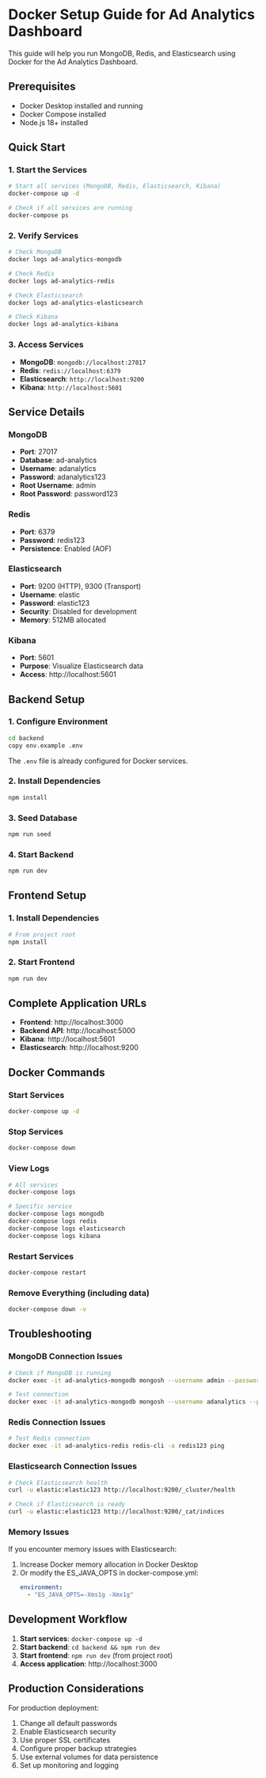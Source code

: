 # Docker Setup Guide for Ad Analytics Dashboard

This guide will help you run MongoDB, Redis, and Elasticsearch using Docker for the Ad Analytics Dashboard.

## Prerequisites

- Docker Desktop installed and running
- Docker Compose installed
- Node.js 18+ installed

## Quick Start

### 1. Start the Services

```bash
# Start all services (MongoDB, Redis, Elasticsearch, Kibana)
docker-compose up -d

# Check if all services are running
docker-compose ps
```

### 2. Verify Services

```bash
# Check MongoDB
docker logs ad-analytics-mongodb

# Check Redis
docker logs ad-analytics-redis

# Check Elasticsearch
docker logs ad-analytics-elasticsearch

# Check Kibana
docker logs ad-analytics-kibana
```

### 3. Access Services

- **MongoDB**: `mongodb://localhost:27017`
- **Redis**: `redis://localhost:6379`
- **Elasticsearch**: `http://localhost:9200`
- **Kibana**: `http://localhost:5601`

## Service Details

### MongoDB
- **Port**: 27017
- **Database**: ad-analytics
- **Username**: adanalytics
- **Password**: adanalytics123
- **Root Username**: admin
- **Root Password**: password123

### Redis
- **Port**: 6379
- **Password**: redis123
- **Persistence**: Enabled (AOF)

### Elasticsearch
- **Port**: 9200 (HTTP), 9300 (Transport)
- **Username**: elastic
- **Password**: elastic123
- **Security**: Disabled for development
- **Memory**: 512MB allocated

### Kibana
- **Port**: 5601
- **Purpose**: Visualize Elasticsearch data
- **Access**: http://localhost:5601

## Backend Setup

### 1. Configure Environment

```bash
cd backend
copy env.example .env
```

The `.env` file is already configured for Docker services.

### 2. Install Dependencies

```bash
npm install
```

### 3. Seed Database

```bash
npm run seed
```

### 4. Start Backend

```bash
npm run dev
```

## Frontend Setup

### 1. Install Dependencies

```bash
# From project root
npm install
```

### 2. Start Frontend

```bash
npm run dev
```

## Complete Application URLs

- **Frontend**: http://localhost:3000
- **Backend API**: http://localhost:5000
- **Kibana**: http://localhost:5601
- **Elasticsearch**: http://localhost:9200

## Docker Commands

### Start Services
```bash
docker-compose up -d
```

### Stop Services
```bash
docker-compose down
```

### View Logs
```bash
# All services
docker-compose logs

# Specific service
docker-compose logs mongodb
docker-compose logs redis
docker-compose logs elasticsearch
docker-compose logs kibana
```

### Restart Services
```bash
docker-compose restart
```

### Remove Everything (including data)
```bash
docker-compose down -v
```

## Troubleshooting

### MongoDB Connection Issues
```bash
# Check if MongoDB is running
docker exec -it ad-analytics-mongodb mongosh --username admin --password password123

# Test connection
docker exec -it ad-analytics-mongodb mongosh --username adanalytics --password adanalytics123 --authenticationDatabase ad-analytics
```

### Redis Connection Issues
```bash
# Test Redis connection
docker exec -it ad-analytics-redis redis-cli -a redis123 ping
```

### Elasticsearch Connection Issues
```bash
# Check Elasticsearch health
curl -u elastic:elastic123 http://localhost:9200/_cluster/health

# Check if Elasticsearch is ready
curl -u elastic:elastic123 http://localhost:9200/_cat/indices
```

### Memory Issues
If you encounter memory issues with Elasticsearch:

1. Increase Docker memory allocation in Docker Desktop
2. Or modify the ES_JAVA_OPTS in docker-compose.yml:
   ```yaml
   environment:
     - "ES_JAVA_OPTS=-Xms1g -Xmx1g"
   ```

## Development Workflow

1. **Start services**: `docker-compose up -d`
2. **Start backend**: `cd backend && npm run dev`
3. **Start frontend**: `npm run dev` (from project root)
4. **Access application**: http://localhost:3000

## Production Considerations

For production deployment:

1. Change all default passwords
2. Enable Elasticsearch security
3. Use proper SSL certificates
4. Configure proper backup strategies
5. Use external volumes for data persistence
6. Set up monitoring and logging
